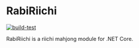 # RabiRiichi

[![build-test](https://github.com/KCFindstr/RabiRiichi/workflows/build-test/badge.svg)](https://github.com/KCFindstr/RabiRiichi/actions)

RabiRiichi is a riichi mahjong module for .NET Core.